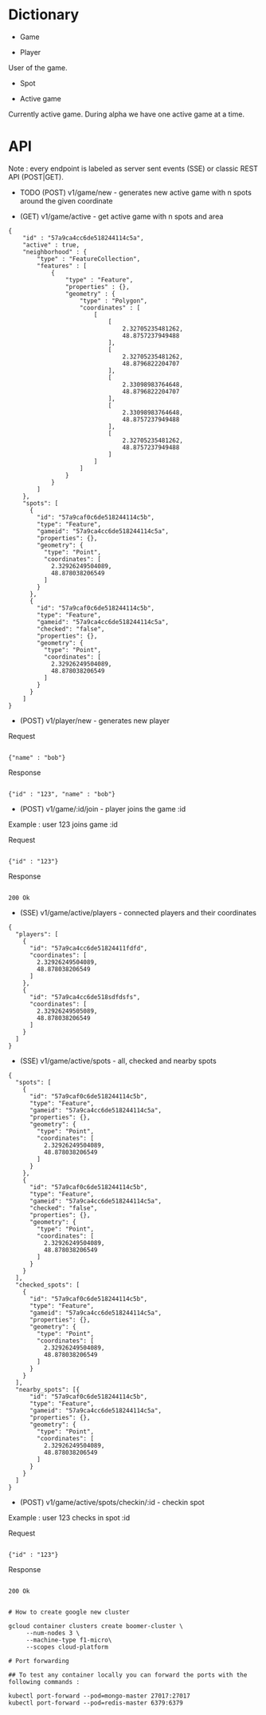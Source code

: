 
# Dictionary

- Game

- Player

User of the game.

- Spot

- Active game

Currently active game. During alpha we have one active game at a time.


# API

Note : every endpoint is labeled as server sent events (SSE) or classic REST API (POST|GET).

- TODO (POST) v1/game/new - generates new active game with n spots around the given coordinate

- (GET) v1/game/active  - get active game with n spots and area

```
{
    "id" : "57a9ca4cc6de518244114c5a",
    "active" : true,
    "neighborhood" : {
        "type" : "FeatureCollection",
        "features" : [
            {
                "type" : "Feature",
                "properties" : {},
                "geometry" : {
                    "type" : "Polygon",
                    "coordinates" : [
                        [
                            [
                                2.32705235481262,
                                48.8757237949488
                            ],
                            [
                                2.32705235481262,
                                48.8796822204707
                            ],
                            [
                                2.33098983764648,
                                48.8796822204707
                            ],
                            [
                                2.33098983764648,
                                48.8757237949488
                            ],
                            [
                                2.32705235481262,
                                48.8757237949488
                            ]
                        ]
                    ]
                }
            }
        ]
    },
    "spots": [
      {
        "id": "57a9caf0c6de518244114c5b",
        "type": "Feature",
        "gameid": "57a9ca4cc6de518244114c5a",
        "properties": {},
        "geometry": {
          "type": "Point",
          "coordinates": [
            2.32926249504089,
            48.878038206549
          ]
        }
      },
      {
        "id": "57a9caf0c6de518244114c5b",
        "type": "Feature",
        "gameid": "57a9ca4cc6de518244114c5a",
        "checked": "false",
        "properties": {},
        "geometry": {
          "type": "Point",
          "coordinates": [
            2.32926249504089,
            48.878038206549
          ]
        }
      }
    ]
}
```

- (POST) v1/player/new - generates new player

Request
```

{"name" : "bob"}

```

Response
```

{"id" : "123", "name" : "bob"}

```


- (POST) v1/game/:id/join - player joins the game :id

Example : user 123 joins game :id

Request
```

{"id" : "123"}

```

Response
```

200 Ok

```


- (SSE)  v1/game/active/players - connected players and their coordinates
```
{
  "players": [
    {
      "id": "57a9ca4cc6de51824411fdfd",
      "coordinates": [
        2.32926249504089,
        48.878038206549
      ]
    },
    {
      "id": "57a9ca4cc6de518sdfdsfs",
      "coordinates": [
        2.32926249505089,
        48.878038206549
      ]
    }
  ]
}
```
- (SSE)  v1/game/active/spots  - all, checked and nearby spots

```
{
  "spots": [
    {
      "id": "57a9caf0c6de518244114c5b",
      "type": "Feature",
      "gameid": "57a9ca4cc6de518244114c5a",
      "properties": {},
      "geometry": {
        "type": "Point",
        "coordinates": [
          2.32926249504089,
          48.878038206549
        ]
      }
    },
    {
      "id": "57a9caf0c6de518244114c5b",
      "type": "Feature",
      "gameid": "57a9ca4cc6de518244114c5a",
      "checked": "false",
      "properties": {},
      "geometry": {
        "type": "Point",
        "coordinates": [
          2.32926249504089,
          48.878038206549
        ]
      }
    }
  ],
  "checked_spots": [
    {
      "id": "57a9caf0c6de518244114c5b",
      "type": "Feature",
      "gameid": "57a9ca4cc6de518244114c5a",
      "properties": {},
      "geometry": {
        "type": "Point",
        "coordinates": [
          2.32926249504089,
          48.878038206549
        ]
      }
    }
  ],
  "nearby_spots": [{
      "id": "57a9caf0c6de518244114c5b",
      "type": "Feature",
      "gameid": "57a9ca4cc6de518244114c5a",
      "properties": {},
      "geometry": {
        "type": "Point",
        "coordinates": [
          2.32926249504089,
          48.878038206549
        ]
      }
    }
  ]
}
```
- (POST) v1/game/active/spots/checkin/:id      - checkin spot

Example : user 123 checks in spot :id

Request
```

{"id" : "123"}

```

Response
```

200 Ok


# How to create google new cluster

gcloud container clusters create boomer-cluster \
     --num-nodes 3 \
     --machine-type f1-micro\
     --scopes cloud-platform

# Port forwarding

## To test any container locally you can forward the ports with the following commands :

kubectl port-forward --pod=mongo-master 27017:27017
kubectl port-forward --pod=redis-master 6379:6379
